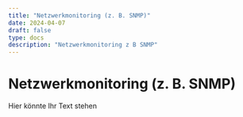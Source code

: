 ```yaml
---
title: "Netzwerkmonitoring (z. B. SNMP)"
date: 2024-04-07
draft: false
type: docs
description: "Netzwerkmonitoring z B SNMP"
---
```


# Netzwerkmonitoring (z. B. SNMP)

Hier könnte Ihr Text stehen